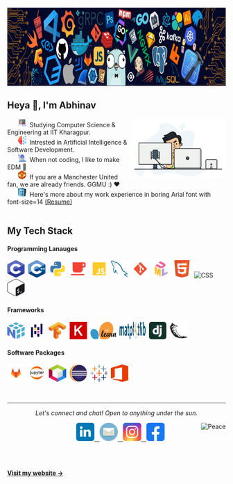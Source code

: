 <p align="center"><img src="https://github.com/abhinav-bohra/abhinav-bohra/blob/main/header.png" width="1380px" height="180px"></p>

<h2 align="left">Heya 👋, I'm Abhinav</h2>
<!--Intro Section-->
<img src="https://github.com/abhinav-bohra/abhinav-bohra/blob/main/intro.gif" width="220px" align="right">

&nbsp;&nbsp;&nbsp;&nbsp;&nbsp;&nbsp;<img src="https://github.com/abhinav-bohra/abhinav-bohra/blob/main/icons/cs.svg" alt="C" width="20" height="20" />&nbsp;&nbsp;Studying Computer Science & Engineering at IIT Kharagpur.<br>
&nbsp;&nbsp;&nbsp;&nbsp;&nbsp;&nbsp;<img src="https://github.com/abhinav-bohra/abhinav-bohra/blob/main/icons/ai.svg" alt="C" width="20" height="20" />&nbsp;&nbsp;Intrested in Artificial Intelligence & Software Development.<br>
&nbsp;&nbsp;&nbsp;&nbsp;&nbsp;&nbsp;<img src="https://github.com/abhinav-bohra/abhinav-bohra/blob/main/icons/dj.svg" alt="C" width="20" height="20" />&nbsp;&nbsp;When not coding, I like to make EDM :metal:<br>
&nbsp;&nbsp;&nbsp;&nbsp;&nbsp;&nbsp;<img src="https://github.com/abhinav-bohra/abhinav-bohra/blob/main/icons/manu.svg" alt="C" width="20" height="20" />&nbsp;&nbsp;If you are a Manchester United fan, we are already friends. GGMU :) :heart: <br>
&nbsp;&nbsp;&nbsp;&nbsp;&nbsp;&nbsp;<img src="https://github.com/abhinav-bohra/abhinav-bohra/blob/main/icons/cv.svg" alt="C" width="20" height="20" />&nbsp;&nbsp;Here's more about my work experience in boring Arial font with font-size=14 [(Resume)](https://abhinavbohra.technology/files/Abhinav_Bohra_Resume.pdf) <br><br>

<!--Skills Section-->
## My Tech Stack
<p align="left">
	<h4> Programming Lanauges</h4><p>
	<img src="https://github.com/abhinav-bohra/abhinav-bohra/blob/main/icons/c.svg" alt="C" width="40" height="40" />&nbsp;
	<img src="https://github.com/abhinav-bohra/abhinav-bohra/blob/main/icons/cpp.svg" alt="C++" width="40" height="40" />&nbsp;
	<img src="https://github.com/PKief/vscode-material-icon-theme/blob/master/icons/python.svg" alt="python" width="40" height="40" />&nbsp;
	<img src="https://github.com/PKief/vscode-material-icon-theme/blob/master/icons/java.svg" alt="java" width="40" height="40" />&nbsp;
	<img src="https://github.com/PKief/vscode-material-icon-theme/blob/master/icons/javascript.svg" alt="javascript" width="40" height="40" />&nbsp;
	<img src="https://github.com/abhinav-bohra/abhinav-bohra/blob/main/icons/mysql.svg" alt="SQL" width="40" height="40" />&nbsp;
	<img src="https://github.com/abhinav-bohra/abhinav-bohra/blob/main/icons/git.svg" alt="Git" width="40" height="40" />&nbsp;
	<img src="https://github.com/PKief/vscode-material-icon-theme/blob/master/icons/uml.svg" alt="UML" width="40" height="40" />&nbsp;
	<img src="https://github.com/abhinav-bohra/abhinav-bohra/blob/main/icons/html.svg" alt="HTML" width="40" height="40" />&nbsp;
	<img src="https://github.com/abhinav-bohra/abhinav-bohra/blob/main/icons/css.svg" alt="CSS" width="40" height="40" />&nbsp;
	<img src="https://github.com/abhinav-bohra/abhinav-bohra/blob/main/icons/bash1.svg" alt="Bash" width="40" height="40" />&nbsp;</p>
	<h4> Frameworks</h4><p>
	<img src="https://github.com/abhinav-bohra/abhinav-bohra/blob/main/icons/numpy.svg" alt="Numpy" width="40" height="40" />&nbsp;
	<img src="https://github.com/abhinav-bohra/abhinav-bohra/blob/main/icons/pandas.svg" alt="Pandas" width="40" height="40" />&nbsp;	
	<img src="https://github.com/abhinav-bohra/abhinav-bohra/blob/main/icons/tensorflow-tf.svg" alt="TensorFlow" width="40" height="40" />&nbsp;
	<img src="https://github.com/abhinav-bohra/abhinav-bohra/blob/main/icons/keras.svg" alt="Keras" width="40" height="40" />&nbsp;
	<img src="https://github.com/abhinav-bohra/abhinav-bohra/blob/main/icons/scikit-learn.svg" alt="Scikit Learn" width="60" height="40" />&nbsp;
	<img src="https://github.com/abhinav-bohra/abhinav-bohra/blob/main/icons/matplotlib.svg" alt="Matplotlib" width="60" height="40" />&nbsp;
	<img src="https://github.com/abhinav-bohra/abhinav-bohra/blob/main/icons/django.svg" alt="Django" width="40" height="40" />&nbsp;
	<img src="https://github.com/abhinav-bohra/abhinav-bohra/blob/main/icons/flask.svg" alt="Flask" width="40" height="40" />&nbsp;</p>
	<h4>Software Packages</h4><p>
	<img src="https://github.com/abhinav-bohra/abhinav-bohra/blob/main/icons/gitlab.svg" alt="GitLab" width="40" height="40" />&nbsp;
	<img src="https://github.com/abhinav-bohra/abhinav-bohra/blob/main/icons/jupyter.png" alt="Jupyter" width="40" height="40" />&nbsp;
	<img src="https://github.com/abhinav-bohra/abhinav-bohra/blob/main/icons/netbeans.svg" alt="Netbeans" width="40" height="40" />&nbsp;
	<img src="https://github.com/abhinav-bohra/abhinav-bohra/blob/main/icons/eclipse.svg" alt="eclipse" width="40" height="40" />&nbsp;
	<img src="https://github.com/abhinav-bohra/abhinav-bohra/blob/main/icons/tableau.svg" alt="Tableau" width="40" height="40" />&nbsp;
	<img src="https://github.com/abhinav-bohra/abhinav-bohra/blob/main/icons/office.svg" alt="Office" width="40" height="40" />&nbsp;</p>
</p><br>
<!--Connect Section-->
<hr>
<p align="center">
<i>Let's connect and chat! Open to anything under the sun.</i><br>
<p align="center">
	&nbsp;&nbsp;&nbsp;&nbsp;&nbsp;&nbsp;&nbsp;&nbsp;&nbsp;&nbsp;&nbsp;&nbsp;&nbsp;&nbsp;&nbsp;&nbsp;&nbsp;&nbsp;
	<a href="https://linkedin.com/in/abhinav-bohra">
		<img alt="Abhinav Bohra - LinkedIn" width="42px" src="https://github.com/abhinav-bohra/abhinav-bohra/blob/main/icons/linkedin.svg"/>
	</a>
	<a href="mailto:abhinavbohra01@gmail.com">
		&nbsp;&nbsp;<img alt="Abhinav Bohra - Mail" width="42px" src="https://github.com/abhinav-bohra/abhinav-bohra/blob/main/icons/email.svg"/>
	</a>
	<a href="https://instagram.com/abhinavbohra01">
		&nbsp;&nbsp;<img alt="Abhinav Bohra - Instagram" width="42px" src="https://github.com/abhinav-bohra/abhinav-bohra/blob/main/icons/ig.svg"/>
	</a>
	<a href="https://facebook.com/abhinavbohra01">
		&nbsp;&nbsp;<img alt="Abhinav Bohra - Facebook" width="42px" src="https://github.com/abhinav-bohra/abhinav-bohra/blob/main/icons/fb.svg"/>
	</a>
<img align="right" src="https://res.cloudinary.com/murshidazher/image/upload/w_auto,dpr_1.0,c_scale,f_webp,fl_awebp.progressive.progressive:semi,f_webp,fl_awebp,q_100/readme-peace.png" height="140" title="Peace" />
</p><br><br>

**[Visit my website &rarr;](https://abhinavbohra.technology/)**
